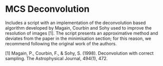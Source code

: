 # MCS Deconvolution

Includes a script with an implementation of the deconvolution based algorithm developed by Magain, Courbin and Sohy used to improve the resolution of images [1]. The script presents an approximative method and deviates from the paper in the minimisation section; for this reason, we recommend following the original work of the authors.


[1] Magain, P., Courbin, F., & Sohy, S. (1998). Deconvolution with correct sampling. The Astrophysical Journal, 494(1), 472.
